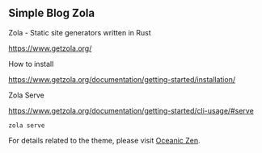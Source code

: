 ## Simple Blog Zola

Zola - Static site generators written in Rust

https://www.getzola.org/


How to install

https://www.getzola.org/documentation/getting-started/installation/


Zola Serve

https://www.getzola.org/documentation/getting-started/cli-usage/#serve

```zola serve```


For details related to the theme, please visit [Oceanic Zen](https://github.com/barlog-m/oceanic-zen).

